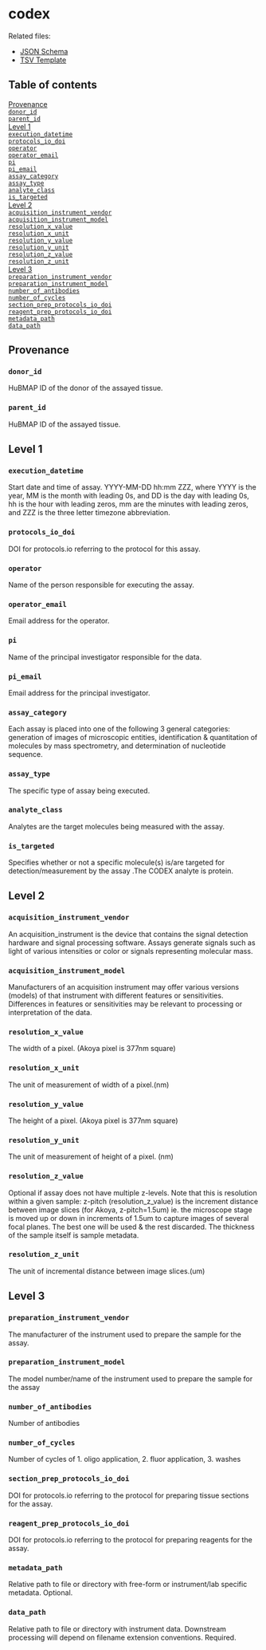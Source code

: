 # codex

Related files:
- [JSON Schema](schema.yaml)
- [TSV Template](template.tsv)

## Table of contents
[Provenance](#provenance)<br>
[`donor_id`](#donor_id)<br>
[`parent_id`](#parent_id)<br>
[Level 1](#level-1)<br>
[`execution_datetime`](#execution_datetime)<br>
[`protocols_io_doi`](#protocols_io_doi)<br>
[`operator`](#operator)<br>
[`operator_email`](#operator_email)<br>
[`pi`](#pi)<br>
[`pi_email`](#pi_email)<br>
[`assay_category`](#assay_category)<br>
[`assay_type`](#assay_type)<br>
[`analyte_class`](#analyte_class)<br>
[`is_targeted`](#is_targeted)<br>
[Level 2](#level-2)<br>
[`acquisition_instrument_vendor`](#acquisition_instrument_vendor)<br>
[`acquisition_instrument_model`](#acquisition_instrument_model)<br>
[`resolution_x_value`](#resolution_x_value)<br>
[`resolution_x_unit`](#resolution_x_unit)<br>
[`resolution_y_value`](#resolution_y_value)<br>
[`resolution_y_unit`](#resolution_y_unit)<br>
[`resolution_z_value`](#resolution_z_value)<br>
[`resolution_z_unit`](#resolution_z_unit)<br>
[Level 3](#level-3)<br>
[`preparation_instrument_vendor`](#preparation_instrument_vendor)<br>
[`preparation_instrument_model`](#preparation_instrument_model)<br>
[`number_of_antibodies`](#number_of_antibodies)<br>
[`number_of_cycles`](#number_of_cycles)<br>
[`section_prep_protocols_io_doi`](#section_prep_protocols_io_doi)<br>
[`reagent_prep_protocols_io_doi`](#reagent_prep_protocols_io_doi)<br>
[`metadata_path`](#metadata_path)<br>
[`data_path`](#data_path)<br>

## Provenance

### `donor_id`
HuBMAP ID of the donor of the assayed tissue.

### `parent_id`
HuBMAP ID of the assayed tissue.

## Level 1

### `execution_datetime`
Start date and time of assay. YYYY-MM-DD hh:mm ZZZ, where YYYY is the year, MM is the month with leading 0s, and DD is the day with leading 0s, hh is the hour with leading zeros, mm are the minutes with leading zeros, and ZZZ is the three letter timezone abbreviation.

### `protocols_io_doi`
DOI for protocols.io referring to the protocol for this assay.

### `operator`
Name of the person responsible for executing the assay.

### `operator_email`
Email address for the operator.

### `pi`
Name of the principal investigator responsible for the data.

### `pi_email`
Email address for the principal investigator.

### `assay_category`
Each assay is placed into one of the following 3 general categories: generation of images of microscopic entities, identification & quantitation of molecules by mass spectrometry, and determination of nucleotide sequence.

### `assay_type`
The specific type of assay being executed.

### `analyte_class`
Analytes are the target molecules being measured with the assay.

### `is_targeted`
Specifies whether or not a specific molecule(s) is/are targeted for detection/measurement by the assay .The CODEX analyte is protein.

## Level 2

### `acquisition_instrument_vendor`
An acquisition_instrument is the device that contains the signal detection hardware and signal processing software. Assays generate signals such as light of various intensities or color or signals representing molecular mass.

### `acquisition_instrument_model`
Manufacturers of an acquisition instrument may offer various versions (models) of that instrument with different features or sensitivities. Differences in features or sensitivities may be relevant to processing or interpretation of the data.

### `resolution_x_value`
The width of a pixel. (Akoya pixel is 377nm square)

### `resolution_x_unit`
The unit of measurement of width of a pixel.(nm)

### `resolution_y_value`
The height of a pixel. (Akoya pixel is 377nm square)

### `resolution_y_unit`
The unit of measurement of height of a pixel. (nm)

### `resolution_z_value`
Optional if assay does not have multiple z-levels. Note that this is resolution within a given sample: z-pitch (resolution_z_value) is the increment distance between image slices (for Akoya, z-pitch=1.5um) ie. the microscope stage is moved up or down in increments of 1.5um to capture images of several focal planes. The best one will be used & the rest discarded. The thickness of the sample itself is sample metadata.

### `resolution_z_unit`
The unit of incremental distance between image slices.(um)

## Level 3

### `preparation_instrument_vendor`
The manufacturer of the instrument used to prepare the sample for the assay.

### `preparation_instrument_model`
The model number/name of the instrument used to prepare the sample for the assay

### `number_of_antibodies`
Number of antibodies

### `number_of_cycles`
Number of cycles of 1. oligo application, 2. fluor application, 3. washes

### `section_prep_protocols_io_doi`
DOI for protocols.io referring to the protocol for preparing tissue sections for the assay.

### `reagent_prep_protocols_io_doi`
DOI for protocols.io referring to the protocol for preparing reagents for the assay.

### `metadata_path`
Relative path to file or directory with free-form or instrument/lab specific metadata. Optional.

### `data_path`
Relative path to file or directory with instrument data. Downstream processing will depend on filename extension conventions. Required.

